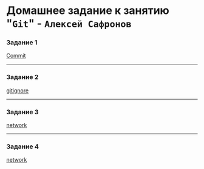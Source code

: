 # Домашнее задание к занятию "`Git`" - `Алексей Сафронов`

### Задание 1


[Commit](https://github.com/Safalkon/git/commit/4048afb2b4fcdd93df753a6f2de7ee8e03dcdbaa)


---

### Задание 2

[gitignore](https://github.com/Safalkon/git/commit/82c2fbe532a9bc92bf6ffc82c2cbb4641884edfe)


---

### Задание 3

[network](https://github.com/Safalkon/git/network)



---

### Задание 4

[network](https://github.com/Safalkon/git/network)